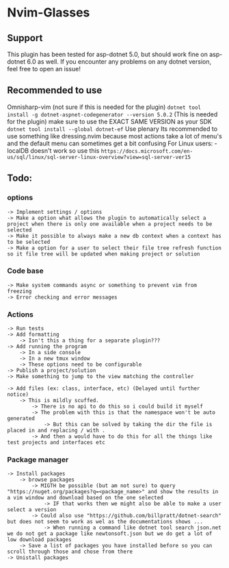 # Nvim-Glasses

## Support
This plugin has been tested for asp-dotnet 5.0, but should work fine on asp-dotnet 6.0 as well.
If you encounter any problems on any dotnet version, feel free to open an issue!

## Recommended to use
Omnisharp-vim (not sure if this is needed for the plugin)
`dotnet tool install -g dotnet-aspnet-codegenerator --version 5.0.2` (This is needed for the plugin) make sure to use the EXACT SAME VERSION as your SDK 
`dotnet tool install --global dotnet-ef`
Use plenary
Its recommended to use something like dressing.nvim because most actions take a lot of menu's and the default menu can sometimes get a bit confusing
For Linux users:
    - localDB doesn't work so use this `https://docs.microsoft.com/en-us/sql/linux/sql-server-linux-overview?view=sql-server-ver15`

## Todo:
### options
    -> Implement settings / options
    -> Make a option what allows the plugin to automatically select a project when there is only one available when a project needs to be selected
    -> Make it possible to always make a new db context when a context has to be selected
    -> Make a option for a user to select their file tree refresh function so it file tree will be updated when making project or solution

### Code base
    -> Make system commands async or something to prevent vim from freezing
    -> Error checking and error messages

### Actions
	-> Run tests
	-> Add formatting
        -> Isn't this a thing for a separate plugin???
    -> Add running the program
        -> In a side console
        -> In a new tmux window
        -> These options need to be configurable
    -> Publish a project/solution
    -> Make something to jump to the view matching the controller

	-> Add files (ex: class, interface, etc) (Delayed until further notice)
        -> This is mildly scuffed.
            -> There is no api to do this so i could build it myself
            -> The problem with this is that the namespace won't be auto generated
                -> But this can be solved by taking the dir the file is placed in and replacing / with .
            -> And then a would have to do this for all the things like test projects and interfaces etc

### Package manager
	-> Install packages
		-> browse packages
            -> MIGTH be possible (but am not sure) to query "https://nuget.org/packages?q=<package_name>" and show the results in a vim window and download based on the one selected
                -> IF that works then we might also be able to make a user select a version
            -> Could also use "https://github.com/billpratt/dotnet-search" but does not seem to work as wel as the documentations shows ...
                -> When running a command like dotnet tool search json.net we do not get a package like newtonsoft.json but we do get a lot of low download packages
        -> Save a list of packages you have installed before so you can scroll through those and chose from there
	-> Unistall packages
